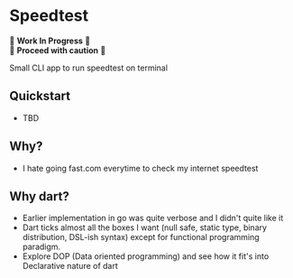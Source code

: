 # Speedtest

:construction: **Work In Progress** :construction:  
:construction: **Proceed with caution** :construction:

Small CLI app to run speedtest on terminal

## Quickstart

- TBD

## Why?
- I hate going fast.com everytime to check my internet speedtest

## Why dart?
- Earlier implementation in go was quite verbose and I didn't quite like it
- Dart ticks almost all the boxes I want (null safe, static type, binary distribution, DSL-ish syntax) except
    for functional programming paradigm.
- Explore DOP (Data oriented programming) and see how it fit's into Declarative nature of dart

